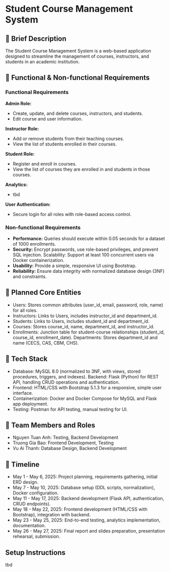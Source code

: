# Student Course Management System

## 📄 Brief Description
The Student Course Management System is a web-based application designed to streamline the management of courses, instructors, and students in an academic institution. 

## 🎯 Functional & Non-functional Requirements
### Functional Requirements

**Admin Role:**
- Create, update, and delete courses, instructors, and students.
- Edit course and user information.


**Instructor Role:**
- Add or remove students from their teaching courses.
- View the list of students enrolled in their courses.


**Student Role:**
- Register and enroll in courses.
- View the list of courses they are enrolled in and students in those courses.


**Analytics:**
- tbd


**User Authentication:**
- Secure login for all roles with role-based access control.



### Non-functional Requirements

- **Performance:** Queries should execute within 0.05 seconds for a dataset of 1000 enrollments.
- **Security:** Encrypt passwords, use role-based privileges, and prevent SQL injection.
Scalability: Support at least 100 concurrent users via Docker containerization.
- **Usability:** Provide a simple, responsive UI using Bootstrap.
- **Reliability:** Ensure data integrity with normalized database design (3NF) and constraints.

## 🧱 Planned Core Entities

- Users: Stores common attributes (user_id, email, password, role, name) for all roles.
- Instructors: Links to Users, includes instructor_id and department_id.
- Students: Links to Users, includes student_id and department_id.
- Courses: Stores course_id, name, department_id, and instructor_id.
- Enrollments: Junction table for student-course relationships (student_id, course_id, enrollment_date).
Departments: Stores department_id and name (CECS, CAS, CBM, CHS).

## 🔧 Tech Stack

- Database: MySQL 8.0 (normalized to 3NF, with views, stored procedures, triggers, and indexes).
Backend: Flask (Python) for REST API, handling CRUD operations and authentication.
- Frontend: HTML/CSS with Bootstrap 5.1.3 for a responsive, simple user interface.
- Containerization: Docker and Docker Compose for MySQL and Flask app deployment.
- Testing: Postman for API testing, manual testing for UI.

## 👥 Team Members and Roles

- Nguyen Tuan Anh: Testing, Backend Development
- Truong Gia Bao: Frontend Development, Testing 
- Vu Ai Thanh: Database Design, Backend Development

## 📅 Timeline

- May 1 - May 6, 2025: Project planning, requirements gathering, initial ERD design.
- May 7 - May 10, 2025: Database setup (DDL scripts, normalization), Docker configuration.
- May 11 - May 17, 2025: Backend development (Flask API, authentication, CRUD endpoints).
- May 18 - May 22, 2025: Frontend development (HTML/CSS with Bootstrap), integration with backend.
- May 23 - May 25, 2025: End-to-end testing, analytics implementation, documentation.
- May 26 - May 27, 2025: Final report and slides preparation, presentation rehearsal, submission.



## Setup Instructions

tbd

